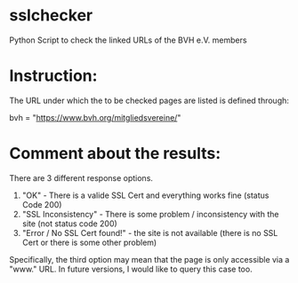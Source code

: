 # sslchecker
Python Script to check the linked URLs of the BVH e.V. members




# Instruction:
The URL under which the to be checked pages are listed is defined through:

bvh = "https://www.bvh.org/mitgliedsvereine/"

# Comment about the results:

There are 3 different response options.

1. "OK" - There is a valide SSL Cert and everything works fine (status Code 200)
2. "SSL Inconsistency" - There is some problem / inconsistency with the site (not status code 200)
3. "Error / No SSL Cert found!" - the site is not available (there is no SSL Cert or there is some other problem)


Specifically, the third option may mean that the page is only accessible via a "www." URL. In future versions, I would like to query this case too.
